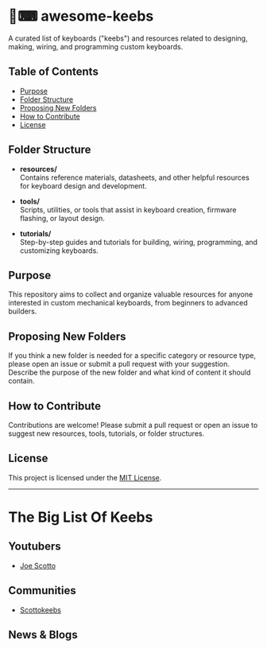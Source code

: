 # 🚀⌨ awesome-keebs

A curated list of keyboards ("keebs") and resources related to designing, making, wiring, and programming custom keyboards.

## Table of Contents

- [Purpose](#purpose)
- [Folder Structure](#folder-structure)
- [Proposing New Folders](#proposing-new-folders)
- [How to Contribute](#how-to-contribute)
- [License](#license)

## Folder Structure

- **resources/**  
  Contains reference materials, datasheets, and other helpful resources for keyboard design and development.

- **tools/**  
  Scripts, utilities, or tools that assist in keyboard creation, firmware flashing, or layout design.

- **tutorials/**  
  Step-by-step guides and tutorials for building, wiring, programming, and customizing keyboards.

## Purpose

This repository aims to collect and organize valuable resources for anyone interested in custom mechanical keyboards, from beginners to advanced builders.

## Proposing New Folders

If you think a new folder is needed for a specific category or resource type, please open an issue or submit a pull request with your suggestion. Describe the purpose of the new folder and what kind of content it should contain.

## How to Contribute

Contributions are welcome! Please submit a pull request or open an issue to suggest new resources, tools, tutorials, or folder structures.

## License

This project is licensed under the [MIT License](LICENSE).

---

# The Big List Of Keebs

## Youtubers
- [Joe Scotto](https://www.youtube.com/@joe_scotto)

## Communities
- [Scottokeebs](https://discord.gg/bz4k3PFueG)

## News & Blogs
